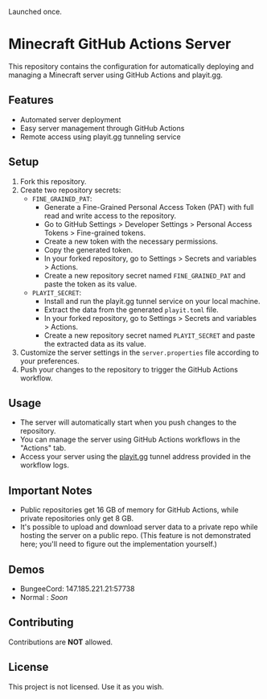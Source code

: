 Launched once.
# Minecraft GitHub Actions Server

This repository contains the configuration for automatically deploying and managing a Minecraft server using GitHub Actions and playit.gg.

## Features

- Automated server deployment
- Easy server management through GitHub Actions
- Remote access using playit.gg tunneling service

## Setup

1. Fork this repository.
2. Create two repository secrets:
   - `FINE_GRAINED_PAT`:
     - Generate a Fine-Grained Personal Access Token (PAT) with full read and write access to the repository.
     - Go to GitHub Settings > Developer Settings > Personal Access Tokens > Fine-grained tokens.
     - Create a new token with the necessary permissions.
     - Copy the generated token.
     - In your forked repository, go to Settings > Secrets and variables > Actions.
     - Create a new repository secret named `FINE_GRAINED_PAT` and paste the token as its value.
   - `PLAYIT_SECRET`:
     - Install and run the playit.gg tunnel service on your local machine.
     - Extract the data from the generated `playit.toml` file.
     - In your forked repository, go to Settings > Secrets and variables > Actions.
     - Create a new repository secret named `PLAYIT_SECRET` and paste the extracted data as its value.
3. Customize the server settings in the `server.properties` file according to your preferences.
4. Push your changes to the repository to trigger the GitHub Actions workflow.

## Usage

- The server will automatically start when you push changes to the repository.
- You can manage the server using GitHub Actions workflows in the "Actions" tab.
- Access your server using the [playit.gg](https://playit.gg) tunnel address provided in the workflow logs.

## Important Notes

- Public repositories get 16 GB of memory for GitHub Actions, while private repositories only get 8 GB.
- It's possible to upload and download server data to a private repo while hosting the server on a public repo. (This feature is not demonstrated here; you'll need to figure out the implementation yourself.)

## Demos

- BungeeCord: 147.185.221.21:57738
- Normal : *Soon*

## Contributing

Contributions are **NOT** allowed.

## License

This project is not licensed. Use it as you wish.
